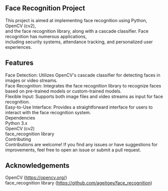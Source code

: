 
## Face Recognition Project <br>
This project is aimed at implementing face recognition using Python, OpenCV (cv2), <br>
and the face recognition library, along with a cascade classifier. Face recognition has numerous applications, <br>
including security systems, attendance tracking, and personalized user experiences.




## Features <br>
Face Detection: Utilizes OpenCV's cascade classifier for detecting faces in images or video streams. <br>
Face Recognition: Integrates the face recognition library to recognize faces based on pre-trained models or custom-trained models. <br>
Flexible Input: Supports both image files and video streams as input for face recognition. <br>
Easy-to-Use Interface: Provides a straightforward interface for users to interact with the face recognition system. <br>
Dependencies <br>
Python 3.x <br>
OpenCV (cv2) <br>
face_recognition library <br>
Contributing <br>
Contributions are welcome! If you find any issues or have suggestions for improvements, feel free to open an issue or submit a pull request. <br>


## Acknowledgements <br>
OpenCV (https://opencv.org/) <br>
face_recognition library (https://github.com/ageitgey/face_recognition) <br>
